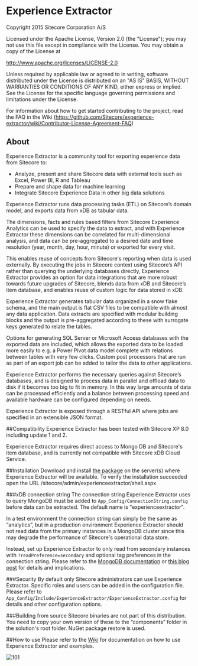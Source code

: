 Experience Extractor
=================

Copyright 2015 Sitecore Corporation A/S

Licensed under the Apache License, Version 2.0 (the "License"); you may not use this file except in compliance with the License. You may obtain a copy of the License at

http://www.apache.org/licenses/LICENSE-2.0

Unless required by applicable law or agreed to in writing, software distributed under the License is distributed on an "AS IS" BASIS, WITHOUT WARRANTIES OR CONDITIONS OF ANY KIND, either express or implied. See the License for the specific language governing permissions and limitations under the License.

For information about how to get started contributing to the project, read the FAQ in the Wiki (https://github.com/Sitecore/experience-extractor/wiki/Contributor-License-Agreement-FAQ)


About
-
Experience Extractor is a community tool for exporting experience data from Sitecore to:

- Analyze, present and share Sitecore data with external tools such as Excel, Power BI, R and Tableau
- Prepare and shape data for machine learning
- Integrate Sitecore Experience Data in other big data solutions


Experience Extractor runs data processing tasks (ETL) on Sitecore’s domain model, and exports data from xDB as tabular data. 

The dimensions, facts and rules based filters from Sitecore Experience Analytics can be used to specify the data to extract, and with Experience Extractor these dimensions can be correlated for multi-dimensional analysis, and data can be pre-aggregated to a desired date and time resolution (year, month, day, hour, minute) or exported for every visit.

This enables reuse of concepts from Sitecore's reporting when data is used externally. By executing the jobs in Sitecore context using Sitecore’s API rather than querying the underlying databases directly, Experience Extractor provides an option for data integrations that are more robust towards future upgrades of Sitecore, blends data from xDB and Sitecore’s item database, and enables reuse of custom logic for data stored in xDB.

Experience Extractor generates tabular data organized in a snow flake schema, and the main output is flat CSV files to be compatible with almost any data application. Data extracts are specified with modular building blocks and the output is pre-aggregated according to these with surrogate keys generated to relate the tables.

Options for generating SQL Server or Microsoft Access databases with the exported data are included, which allows the exported data to be loaded more easily to e.g. a Power Pivot data model complete with relations between tables with very few clicks.  Custom post processors that are run as part of an export job can be added to tailor the data to other applications.

Experience Extractor performs the necessary queries against Sitecore’s databases, and is designed to process data in parallel and offload data to disk if it becomes too big to fit in memory. In this way large amounts of data can be processed efficiently and a balance between processing speed and available hardware can be configured depending on needs.

Experience Extractor is exposed through a RESTful API where jobs are specified in an extensible JSON format.

##Compatibility
Experience Extractor has been tested with Sitecore XP 8.0 including update 1 and 2.

Experience Extractor requires direct access to Mongo DB and Sitecore's item database, and is currently not compatible with Sitecore xDB Cloud Service.

##Installation
Download and install [the package](https://github.com/Sitecore/experience-extractor/tree/master/build) on the server(s) where Experience Extractor will be available. 
To verify the installation succeeded open the URL /sitecore/admin/experienceextractor/shell.aspx

###xDB connection string
The connection string Experience Extractor uses to query MongoDB must be added to `App_Config/ConnectionString.config` before data can be extracted. The default name is "experienceextractor".

In a test environment the connection string can simply be the same as “analytics”, but in a production environment Experience Extractor should not read data from the primary instances in a MongoDB cluster since this may degrade the performance of Sitecore's operational data store. 

Instead, set up Experience Extractor to only read from secondary instances with `?readPreference=secondary` and optional tag preferences in the connection string. Please refer to the [MongoDB documentation](http://docs.mongodb.org/v2.6/core/read-preference/) or [this blog post](http://devops.com/blogs/mongodb-replication-pro-tips/) for details and implications.

###Security
By default only Sitecore administrators can use Experience Extractor. Specific roles and users can be added in the configuration file.
Please refer to `App_Config/Include/ExperienceExtractor/ExperienceExtractor.config` for details and other configuration options.

###Building from source
Sitecore binaries are not part of this distribution. You need to copy your own version of these to the “components” folder in the solution's root folder. NuGet package restore is used.



##How to use
Please refer to the [Wiki](https://github.com/Sitecore/experience-extractor/wiki/) for documentation on how to use Experience Extractor and examples.

![101](https://drive.google.com/uc?export=download&id=0B0Vm6WIFt16zdlM0dVQ2b3JxZkE&authuser=0)
